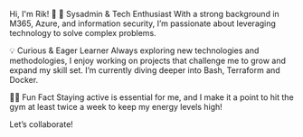 Hi, I'm Rik! 👋
🚀 Sysadmin & Tech Enthusiast
With a strong background in M365, Azure, and information security, I’m passionate about leveraging technology to solve complex problems.

💡 Curious & Eager Learner
Always exploring new technologies and methodologies, I enjoy working on projects that challenge me to grow and expand my skill set. I’m currently diving deeper into Bash, Terraform and Docker.

🏋️‍♂️ Fun Fact
Staying active is essential for me, and I make it a point to hit the gym at least twice a week to keep my energy levels high!

Let’s collaborate!
